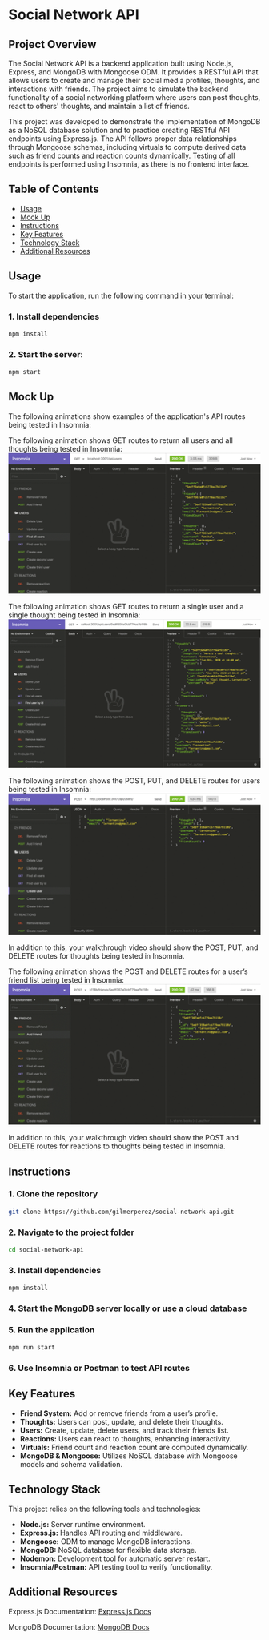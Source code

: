# Social Network API

## Project Overview

The Social Network API is a backend application built using Node.js, Express, and MongoDB with Mongoose ODM. It provides a RESTful API that allows users to create and manage their social media profiles, thoughts, and interactions with friends. The project aims to simulate the backend functionality of a social networking platform where users can post thoughts, react to others' thoughts, and maintain a list of friends.

This project was developed to demonstrate the implementation of MongoDB as a NoSQL database solution and to practice creating RESTful API endpoints using Express.js. The API follows proper data relationships through Mongoose schemas, including virtuals to compute derived data such as friend counts and reaction counts dynamically. Testing of all endpoints is performed using Insomnia, as there is no frontend interface.

## Table of Contents

- [Usage](#usage)
- [Mock Up](#mock-up)
- [Instructions](#instructions)
- [Key Features](#key-features)
- [Technology Stack](#technology-stack)
- [Additional Resources](#additional-resources)

## Usage

To start the application, run the following command in your terminal:

### 1. Install dependencies
```bash
npm install
```

### 2. Start the server:
```bash
npm start
```

## Mock Up

The following animations show examples of the application's API routes being tested in Insomnia:

The following animation shows GET routes to return all users and all thoughts being tested in Insomnia:
![Demo of GET routes to return all users and all thoughts being tested in Insomnia.](./assets/18-nosql-homework-demo-01.gif)

The following animation shows GET routes to return a single user and a single thought being tested in Insomnia:
![Demo that shows GET routes to return a single user and a single thought being tested in Insomnia.](./assets/18-nosql-homework-demo-02.gif)

The following animation shows the POST, PUT, and DELETE routes for users being tested in Insomnia:
![Demo that shows the POST, PUT, and DELETE routes for users being tested in Insomnia.](./assets/18-nosql-homework-demo-03.gif)

In addition to this, your walkthrough video should show the POST, PUT, and DELETE routes for thoughts being tested in Insomnia.

The following animation shows the POST and DELETE routes for a user’s friend list being tested in Insomnia:
![Demo that shows the POST and DELETE routes for a user’s friend list being tested in Insomnia.](./assets/18-nosql-homework-demo-04.gif)

In addition to this, your walkthrough video should show the POST and DELETE routes for reactions to thoughts being tested in Insomnia.

## Instructions

### 1. Clone the repository
```bash
git clone https://github.com/gilmerperez/social-network-api.git
```

### 2. Navigate to the project folder
```bash
cd social-network-api
```

### 3. Install dependencies
```bash
npm install
```

### 4. Start the MongoDB server locally or use a cloud database

### 5. Run the application
```bash
npm run start
```

### 6. Use Insomnia or Postman to test API routes

## Key Features

* **Friend System:** Add or remove friends from a user’s profile.
* **Thoughts:** Users can post, update, and delete their thoughts.
* **Users:** Create, update, delete users, and track their friends list.
* **Reactions:** Users can react to thoughts, enhancing interactivity.
* **Virtuals:** Friend count and reaction count are computed dynamically.
* **MongoDB & Mongoose:** Utilizes NoSQL database with Mongoose models and schema validation.

## Technology Stack

This project relies on the following tools and technologies:
* **Node.js:** Server runtime environment.
* **Express.js:** Handles API routing and middleware.
* **Mongoose:** ODM to manage MongoDB interactions.
* **MongoDB:** NoSQL database for flexible data storage.
* **Nodemon:** Development tool for automatic server restart.
* **Insomnia/Postman:** API testing tool to verify functionality.

## Additional Resources

Express.js Documentation: [Express.js Docs](https://expressjs.com/)

MongoDB Documentation: [MongoDB Docs](https://www.mongodb.com/docs/)
